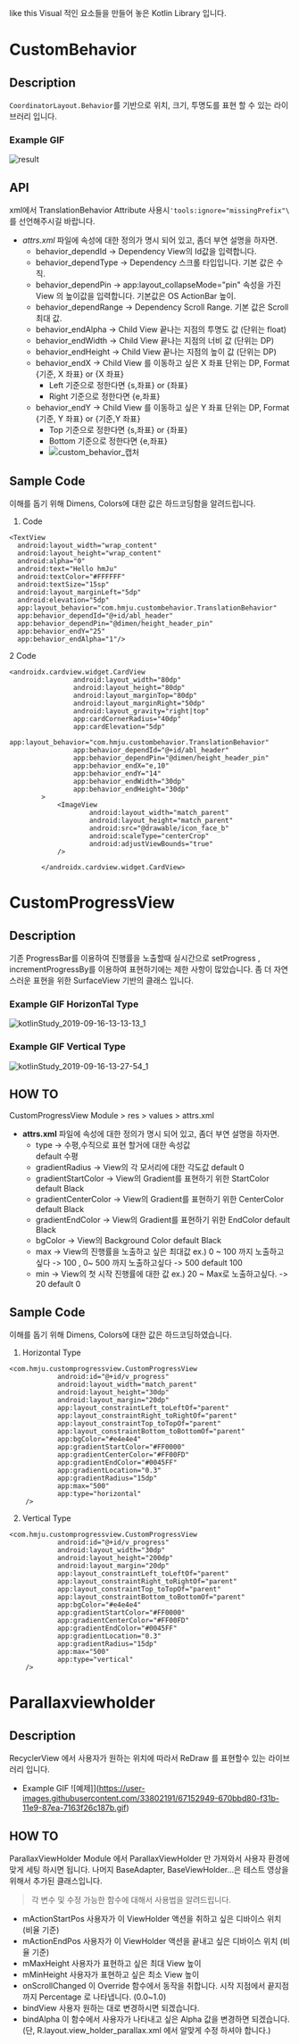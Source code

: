 like this
Visual 적인 요소들을 만들어 놓은 Kotlin Library 입니다.

# CustomBehavior
## Description
`CoordinatorLayout.Behavior`를 기반으로 위치, 크기, 투명도를 표현 할 수 있는 라이브러리 입니다.

### Example GIF
![result](https://user-images.githubusercontent.com/33802191/64616773-31201300-d418-11e9-92e4-86b52c6bccdd.gif)

## API
xml에서 TranslationBehavior Attribute 사용시`'tools:ignore="missingPrefix"\` 를 선언해주시길 바랍니다.
- *attrs.xml* 파일에 속성에 대한 정의가 명시 되어 있고, 좀더 부연 설명을 하자면.
  - behavior_dependId     -> Dependency View의 Id값을 입력합니다.
  - behavior_dependType   -> Dependency 스크롤 타입입니다. 기본 값은 수직.
  - behavior_dependPin    -> app:layout_collapseMode="pin" 속성을 가진 View 의 높이값을 입력합니다. 기본값은 OS ActionBar 높이.
  - behavior_dependRange  -> Dependency Scroll Range. 기본 값은 Scroll 최대 값.
  - behavior_endAlpha     -> Child View 끝나는 지점의 투명도 값 (단위는 float)
  - behavior_endWidth     -> Child View 끝나는 지점의 너비 값 (단위는 DP)
  - behavior_endHeight    -> Child View 끝나는 지점의 높이 값 (단위는 DP)
  - behavior_endX         -> Child View 를 이동하고 싶은 X 좌표 단위는 DP, Format {기준, X 좌표} or {X 좌표}
    - Left 기준으로 정한다면 {s,좌표} or {좌표} 
    - Right 기준으로 정한다면 {e,좌표}
  - behavior_endY         -> Child View 를 이동하고 싶은 Y 좌표 단위는 DP, Format {기준, Y 좌표} or {기준,Y 좌표}
    - Top 기준으로 정한다면 {s,좌표} or {좌표} 
    - Bottom 기준으로 정한다면 {e,좌표} 
    - ![custom_behavior_캡처](https://user-images.githubusercontent.com/33802191/64620890-aa6f3400-d41f-11e9-9c88-0e53a6ee1c39.jpg)

## Sample Code 
이해를 돕기 위해 Dimens, Colors에 대한 값은 하드코딩함을 알려드립니다.

1. Code
```
<TextView
  android:layout_width="wrap_content"
  android:layout_height="wrap_content"
  android:alpha="0"
  android:text="Hello hmJu"
  android:textColor="#FFFFFF"
  android:textSize="15sp"
  android:layout_marginLeft="5dp"
  android:elevation="5dp"
  app:layout_behavior="com.hmju.custombehavior.TranslationBehavior"
  app:behavior_dependId="@+id/abl_header"
  app:behavior_dependPin="@dimen/height_header_pin"
  app:behavior_endY="25"
  app:behavior_endAlpha="1"/>
```
2 Code
```
<androidx.cardview.widget.CardView
                android:layout_width="80dp"
                android:layout_height="80dp"
                android:layout_marginTop="80dp"
                android:layout_marginRight="50dp"
                android:layout_gravity="right|top"
                app:cardCornerRadius="40dp"
                app:cardElevation="5dp"
                app:layout_behavior="com.hmju.custombehavior.TranslationBehavior"
                app:behavior_dependId="@+id/abl_header"
                app:behavior_dependPin="@dimen/height_header_pin"
                app:behavior_endX="e,10"
                app:behavior_endY="14"
                app:behavior_endWidth="30dp"
                app:behavior_endHeight="30dp"
        >
            <ImageView
                    android:layout_width="match_parent"
                    android:layout_height="match_parent"
                    android:src="@drawable/icon_face_b"
                    android:scaleType="centerCrop"
                    android:adjustViewBounds="true"
            />

        </androidx.cardview.widget.CardView>
```


# CustomProgressView

## Description
기존 ProgressBar를 이용하여 진행률을 노출할때 실시간으로 setProgress , incrementProgressBy를 이용하여 표현하기에는 제한 사항이 많았습니다. 좀 더 자연스러운 표현을 위한 SurfaceView 기반의 클래스 입니다.

### Example GIF HorizonTal Type
![kotlinStudy_2019-09-16-13-13-13_1](https://user-images.githubusercontent.com/33802191/64938322-76b96180-d898-11e9-8dbb-80461cace116.gif)
### Example GIF Vertical Type 
![kotlinStudy_2019-09-16-13-27-54_1](https://user-images.githubusercontent.com/33802191/64938324-7751f800-d898-11e9-9309-62d0f46fa420.gif)

## __HOW TO__
CustomProgressView Module > res > values > attrs.xml
  - **attrs.xml** 파일에 속성에 대한 정의가 명시 되어 있고, 좀더 부연 설명을 하자면.
    - type -> 수평,수직으로 표현 할거에 대한 속성값       
    default 수평
    - gradientRadius -> View의 각 모서리에 대한 각도값 
    default 0
    - gradientStartColor -> View의 Gradient를 표현하기 위한 StartColor 
    default Black
    - gradientCenterColor -> View의 Gradient를 표현하기 위한 CenterColor 
    default Black
    - gradientEndColor -> View의 Gradient를 표현하기 위한 EndColor 
    default Black
    - bgColor -> View의 Background Color 
    default Black
    - max -> View의 진행률을 노출하고 싶은 최대값 ex.) 0 ~ 100 까지 노출하고 싶다 -> 100 , 0~ 500 까지 노출하고싶다 -> 500 
    default 100
    - min -> View의 첫 시작 진행률에 대한 값 ex.) 20 ~ Max로 노출하고싶다. -> 20
    default 0
    
## Sample Code
이해를 돕기 위해 Dimens, Colors에 대한 값은 하드코딩하였습니다.

1. Horizontal Type
```
<com.hmju.customprogressview.CustomProgressView
            android:id="@+id/v_progress"
            android:layout_width="match_parent"
            android:layout_height="30dp"
            android:layout_margin="20dp"
            app:layout_constraintLeft_toLeftOf="parent"
            app:layout_constraintRight_toRightOf="parent"
            app:layout_constraintTop_toTopOf="parent"
            app:layout_constraintBottom_toBottomOf="parent"
            app:bgColor="#e4e4e4"
            app:gradientStartColor="#FF0000"
            app:gradientCenterColor="#FF00FD"
            app:gradientEndColor="#0045FF"
            app:gradientLocation="0.3"
            app:gradientRadius="15dp"
            app:max="500"
            app:type="horizontal"
    />
```
2. Vertical Type
```
<com.hmju.customprogressview.CustomProgressView
            android:id="@+id/v_progress"
            android:layout_width="30dp"
            android:layout_height="200dp"
            android:layout_margin="20dp"
            app:layout_constraintLeft_toLeftOf="parent"
            app:layout_constraintRight_toRightOf="parent"
            app:layout_constraintTop_toTopOf="parent"
            app:layout_constraintBottom_toBottomOf="parent"
            app:bgColor="#e4e4e4"
            app:gradientStartColor="#FF0000"
            app:gradientCenterColor="#FF00FD"
            app:gradientEndColor="#0045FF"
            app:gradientLocation="0.3"
            app:gradientRadius="15dp"
            app:max="500"
            app:type="vertical"
    />
```

# Parallaxviewholder
 
## Description
RecyclerView 에서 사용자가 원하는 위치에 따라서 ReDraw 를 표현할수 있는 라이브러리 입니다.
- Example GIF
![예제]](https://user-images.githubusercontent.com/33802191/67152949-670bbd80-f31b-11e9-87ea-7163f26c187b.gif)

## HOW TO
ParallaxViewHolder Module 에서 ParallaxViewHolder 만 가져와서 사용자 환경에 맞게 세팅 하시면 됩니다. 나머지 BaseAdapter, BaseViewHolder...은 테스트 영상을 위해서 추가된 클래스입니다. 

> 각 변수 및 수정 가능한 함수에 대해서 사용법을 알려드립니다.
- mActionStartPos   사용자가 이 ViewHolder 액션을 취하고 싶은 디바이스 위치 (비율 기준)
- mActionEndPos     사용자가 이 ViewHolder 액션을 끝내고 싶은 디바이스 위치 (비율 기준)
- mMaxHeight        사용자가 표현하고 싶은 최대 View 높이
- mMinHeight        사용자가 표현하고 싶은 최소 View 높이
- onScrollChanged   이 Override 함수에서 동작을 취합니다.
    시작 지점에서 끝지점까지 Percentage 로 나타냅니다. (0.0~1.0)
- bindView          사용자 원하는 대로 변경하시면 되겠습니다.
- bindAlpha         이 함수에서 사용자가 나타내고 싶은 Alpha 값을 변경하면 되겠습니다.
  (단, R.layout.view_holder_parallax.xml 에서 알맞게 수정 하셔야 합니다.) 
